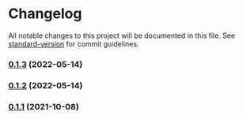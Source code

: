 # Changelog

All notable changes to this project will be documented in this file. See [standard-version](https://github.com/conventional-changelog/standard-version) for commit guidelines.

### [0.1.3](https://github.com/coon-js/extjs-plug-themeutil/compare/v0.1.2...v0.1.3) (2022-05-14)

### [0.1.2](https://github.com/coon-js/extjs-plug-themeutil/compare/v0.1.1...v0.1.2) (2022-05-14)

### [0.1.1](https://github.com/coon-js/extjs-plug-themeutil/compare/v0.1.0...v0.1.1) (2021-10-08)
